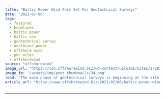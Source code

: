 ```yaml
---
title: "Baltic Power Wind Farm Set For Geotechnical Surveys"
date: "2021-07-06"
tags: 
  - featured
  - headlines
  - baltic power
  - baltic sea
  - geotechnical survey
  - northland power
  - offshore wind
  - pkn orlen
  - offshorewind
source: "offshorewind"
image_url: "https://cdn.offshorewind.biz/wp-content/uploads/sites/2/2021/07/06101003/Baltic-Power-Wind-Farm-Set-For-Geotechnical-Surveys.png"
image_fp: "/assets/img/post_thumbnails/34.png"
lead: "The main phase of geotechnical surveys is beginning at the site of the planned"
article_url: "https://www.offshorewind.biz/2021/07/06/baltic-power-wind-farm-set-for-geotechnical-surveys/"
---
```


---
